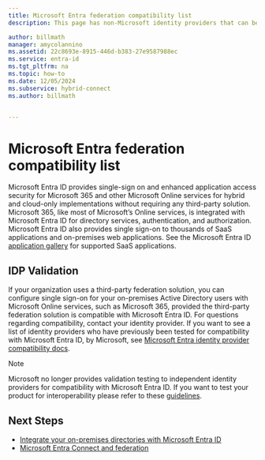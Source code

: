 ```yaml
---
title: Microsoft Entra federation compatibility list
description: This page has non-Microsoft identity providers that can be used to implement single sign-on.

author: billmath
manager: amycolannino
ms.assetid: 22c8693e-8915-446d-b383-27e9587988ec
ms.service: entra-id
ms.tgt_pltfrm: na
ms.topic: how-to
ms.date: 12/05/2024
ms.subservice: hybrid-connect
ms.author: billmath


---
```

# Microsoft Entra federation compatibility list
Microsoft Entra ID provides single-sign on and enhanced application access security for Microsoft 365 and other Microsoft Online services for hybrid and cloud-only implementations without requiring any third-party solution. Microsoft 365, like most of Microsoft’s Online services, is integrated with Microsoft Entra ID for directory services, authentication, and authorization. Microsoft Entra ID also provides single sign-on to thousands of SaaS applications and on-premises web applications. See the Microsoft Entra ID [application gallery](https://azuremarketplace.microsoft.com/marketplace/apps/category/azure-active-directory-apps) for supported SaaS applications. 

## IDP Validation
If your organization uses a third-party federation solution, you can configure single sign-on for your on-premises Active Directory users with Microsoft Online services, such as Microsoft 365, provided the third-party federation solution is compatible with Microsoft Entra ID. For questions regarding compatibility, contact your identity provider.  If you want to see a list of identity providers who have previously been tested for compatibility with Microsoft Entra ID, by Microsoft, see [Microsoft Entra identity provider compatibility docs](https://www.microsoft.com/download/details.aspx?id=56843). 

>[!NOTE]
>Microsoft no longer provides validation testing to independent identity providers for compatibility with Microsoft Entra ID. If you want to test your product for interoperability please refer to these [guidelines](https://www.microsoft.com/download/details.aspx?id=56843). 

## Next Steps

- [Integrate your on-premises directories with Microsoft Entra ID](../whatis-hybrid-identity.md)
- [Microsoft Entra Connect and federation](how-to-connect-fed-whatis.md)
